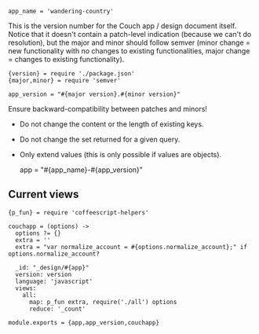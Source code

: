     app_name = 'wandering-country'

This is the version number for the Couch app / design document itself.
Notice that it doesn't contain a patch-level indication (because we
can't do resolution), but the major and minor should follow semver
(minor change = new functionality with no changes to existing
functionalities, major change = changes to existing functionality).

    {version} = require './package.json'
    {major,minor} = require 'semver'

    app_version = "#{major version}.#{minor version}"

Ensure backward-compatibility between patches and minors!

- Do not change the content or the length of existing keys.
- Do not change the set returned for a given query.
- Only extend values (this is only possible if values are objects).

    app = "#{app_name}-#{app_version}"

Current views
-------------

    {p_fun} = require 'coffeescript-helpers'

    couchapp = (options) ->
      options ?= {}
      extra = ''
      extra = "var normalize_account = #{options.normalize_account};" if options.normalize_account?

      _id: "_design/#{app}"
      version: version
      language: 'javascript'
      views:
        all:
          map: p_fun extra, require('./all') options
          reduce: '_count'

    module.exports = {app,app_version,couchapp}
